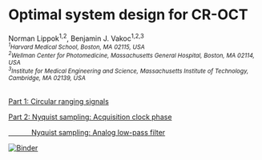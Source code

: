 
# Optimal system design for CR-OCT
Norman Lippok<sup>1,2</sup>, Benjamin J. Vakoc<sup>1,2,3</sup> <br>
<i> <sub><sup>1</sup>Harvard Medical School, Boston, MA 02115, USA <br>
  <sup>2</sup>Wellman Center for Photomedicine, Massachusetts General Hospital, Boston, MA 02114, USA <br>
  <sup>3</sup>Institute for Medical Engineering and Science, Massachusetts Institute of Technology, Cambridge, MA 02139, USA </sub>
</i>
<br>
<br>

[Part 1: Circular ranging signals](https://mybinder.org/v2/gh/nlippok/Notebooks-CR-OCT-Sampling-public/HEAD?urlpath=%2Fvoila%2Frender%2FPart1%2FNotebook.ipynb)

[Part 2: Nyquist sampling: Acquisition clock phase](https://mybinder.org/v2/gh/nlippok/Notebooks-CR-OCT-Sampling-public/HEAD?urlpath=%2Fvoila%2Frender%2FPart2%2FPhase%2FNotebook.ipynb)

[&emsp;&emsp;&emsp;&nbsp;Nyquist sampling: Analog low-pass filter](https://mybinder.org/v2/gh/nlippok/Notebooks-CR-OCT-Sampling-public/HEAD?urlpath=%2Fvoila%2Frender%2FPart2%2FSNR%2FNotebook.ipynb)




[![Binder](https://mybinder.org/badge_logo.svg)](https://mybinder.org/v2/gh/nlippok/Notebooks-CR-OCT-Sampling-public/HEAD)

